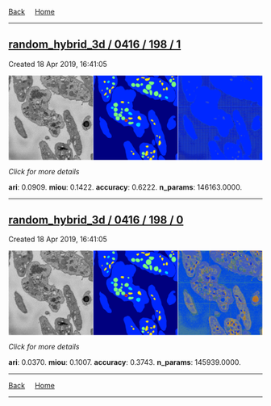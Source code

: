 
[Back](..)&nbsp;&nbsp;&nbsp;&nbsp;&nbsp;[Home](https://leapmanlab.github.io/snapshots)

---

<div class="summary"><a href="1"><h2>random_hybrid_3d / 0416 / 198 / 1</h2></a><p>Created 18 Apr 2019, 16:41:05
</p><a href="1"><img src="1/media/summary.png" align="center"></a><p>
<i>Click for more details</i>
</p></div>

**ari**: 0.0909. **miou**: 0.1422. **accuracy**: 0.6222. **n_params**: 146163.0000. 

---

<div class="summary"><a href="0"><h2>random_hybrid_3d / 0416 / 198 / 0</h2></a><p>Created 18 Apr 2019, 16:41:05
</p><a href="0"><img src="0/media/summary.png" align="center"></a><p>
<i>Click for more details</i>
</p></div>

**ari**: 0.0370. **miou**: 0.1007. **accuracy**: 0.3743. **n_params**: 145939.0000. 

---

[Back](..)&nbsp;&nbsp;&nbsp;&nbsp;&nbsp;[Home](https://leapmanlab.github.io/snapshots)

---